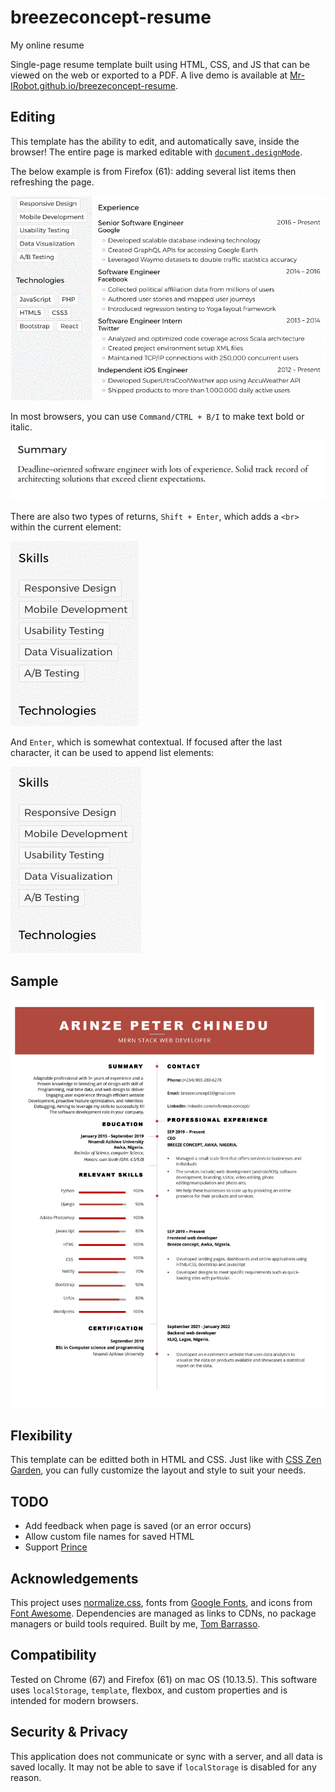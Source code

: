 # breezeconcept-resume
My online resume

Single-page resume template built using HTML, CSS, and JS that can be viewed on the web or exported to a PDF.
A live demo is available at [Mr-IRobot.github.io/breezeconcept-resume](https://github.com/Mr-IRobot/breezeconcept-resume/).

## Editing

This template has the ability to edit, and automatically save, inside the browser! The entire page is marked editable with [`document.designMode`](https://developer.mozilla.org/en-US/docs/Web/API/Document/designMode).

The below example is from Firefox (61): adding several list items then refreshing the page.

![Inline Editing](./editing_full.gif "Inline Editing")

In most browsers, you can use `Command/CTRL + B/I` to make text bold or italic.

![Text Styling](./bold+italic.gif "Text Styling")

There are also two types of returns, `Shift + Enter`, which adds a `<br>` within the current element:

![shift + enter](./shift+enter.gif "shift + enter")

And `Enter`, which is somewhat contextual. If focused after the last character, it can be used to append list elements:

![enter](./enter.gif "enter")

## Sample

![Resume Sample](./Chrome_sample.jpg "Resume Sample")

## Flexibility

This template can be editted both in HTML and CSS. Just like with [CSS Zen Garden](http://www.csszengarden.com/), you can fully customize the layout and style to suit your needs.

## TODO

- Add feedback when page is saved (or an error occurs)
- Allow custom file names for saved HTML
- Support [Prince](https://www.princexml.com/)

## Acknowledgements

This project uses [normalize.css](https://github.com/necolas/normalize.css), fonts from [Google Fonts](https://fonts.google.com/), and icons from [Font Awesome](https://fortawesome.github.io/Font-Awesome/). Dependencies are managed as links to CDNs, no package managers or build tools required. Built by me, [Tom Barrasso](https://barrasso.me).

## Compatibility

Tested on Chrome (67) and Firefox (61) on mac OS (10.13.5).
This software uses `localStorage`, `template`, flexbox, and custom properties and is intended for modern browsers.

## Security & Privacy

This application does not communicate or sync with a server, and all data is saved locally.
It may not be able to save if `localStorage` is disabled for any reason.
